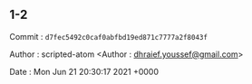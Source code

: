 ## 1-2 

 Commit : `d7fec5492c0caf0abfbd19ed871c7777a2f8043f`

 Author : scripted-atom <Author : dhraief.youssef@gmail.com> 

 Date 	: Mon Jun 21 20:30:17 2021 +0000 

